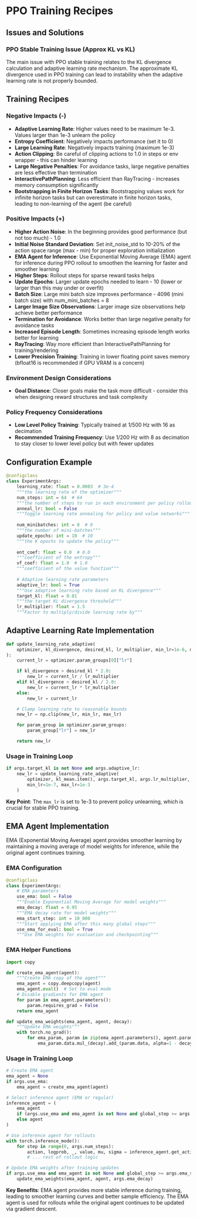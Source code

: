# PPO Training Recipes

## Issues and Solutions

### PPO Stable Training Issue (Approx KL vs KL)
The main issue with PPO stable training relates to the KL divergence calculation and adaptive learning rate mechanism. The approximate KL divergence used in PPO training can lead to instability when the adaptive learning rate is not properly bounded.

## Training Recipes

### Negative Impacts (-)
- **Adaptive Learning Rate**: Higher values need to be maximum 1e-3. Values larger than 1e-3 unlearn the policy
- **Entropy Coefficient**: Negatively impacts performance (set it to 0)
- **Large Learning Rate**: Negatively impacts training (maximum 1e-3)
- **Action Clipping**: Be careful of clipping actions to 1.0 in steps or env wrapper - this can hinder learning
- **Large Negative Penalties**: For avoidance tasks, large negative penalties are less effective than termination
- **InteractivePathPlanning**: Less efficient than RayTracing - increases memory consumption significantly
- **Bootstrapping in Finite Horizon Tasks**: Bootstrapping values work for infinite horizon tasks but can overestimate in finite horizon tasks, leading to non-learning of the agent (be careful)

### Positive Impacts (+)
- **Higher Action Noise**: In the beginning provides good performance (but not too much) - 1.0
- **Initial Noise Standard Deviation**: Set init_noise_std to 10-20% of the action space range (max - min) for proper exploration initialization
- **EMA Agent for Inference**: Use Exponential Moving Average (EMA) agent for inference during PPO rollout to smoothen the learning for faster and smoother learning
- **Higher Steps**: Rollout steps for sparse reward tasks helps
- **Update Epochs**: Larger update epochs needed to learn - 10 (lower or larger than this may under or overfit)
- **Batch Size**: Large mini batch size improves performance - 4096 (mini batch size) with num_mini_batches = 8
- **Larger Image Size Observations**: Larger image size observations help achieve better performance
- **Termination for Avoidance**: Works better than large negative penalty for avoidance tasks
- **Increased Episode Length**: Sometimes increasing episode length works better for learning
- **RayTracing**: Way more efficient than InteractivePathPlanning for training/rendering
- **Lower Precision Training**: Training in lower floating point saves memory (bfloat16 is recommended if GPU VRAM is a concern)

### Environment Design Considerations
- **Goal Distance**: Closer goals make the task more difficult - consider this when designing reward structures and task complexity

### Policy Frequency Considerations
- **Low Level Policy Training**: Typically trained at 1/500 Hz with 16 as decimation
- **Recommended Training Frequency**: Use 1/200 Hz with 8 as decimation to stay closer to lower level policy but with fewer updates

## Configuration Example

```python
@configclass
class ExperimentArgs:
    learning_rate: float = 0.0003  # 3e-4
    """the learning rate of the optimizer"""
    num_steps: int = 64  # 64
    """the number of steps to run in each environment per policy rollout"""
    anneal_lr: bool = False
    """Toggle learning rate annealing for policy and value networks"""
    
    num_minibatches: int = 8  # 8
    """the number of mini-batches"""
    update_epochs: int = 10  # 10
    """the K epochs to update the policy"""
    
    ent_coef: float = 0.0  # 0.0
    """coefficient of the entropy"""
    vf_coef: float = 1.0  # 1.0
    """coefficient of the value function"""
    
    # Adaptive learning rate parameters
    adaptive_lr: bool = True
    """Use adaptive learning rate based on KL divergence"""
    target_kl: float = 0.01
    """the target KL divergence threshold"""
    lr_multiplier: float = 1.5
    """Factor to multiply/divide learning rate by"""
```

## Adaptive Learning Rate Implementation

```python
def update_learning_rate_adaptive(
    optimizer, kl_divergence, desired_kl, lr_multiplier, min_lr=1e-6, max_lr=1e-3
):
    current_lr = optimizer.param_groups[0]["lr"]

    if kl_divergence > desired_kl * 2.0:
        new_lr = current_lr / lr_multiplier
    elif kl_divergence < desired_kl / 2.0:
        new_lr = current_lr * lr_multiplier
    else:
        new_lr = current_lr

    # Clamp learning rate to reasonable bounds
    new_lr = np.clip(new_lr, min_lr, max_lr)

    for param_group in optimizer.param_groups:
        param_group["lr"] = new_lr

    return new_lr
```

### Usage in Training Loop

```python
if args.target_kl is not None and args.adaptive_lr:
    new_lr = update_learning_rate_adaptive(
        optimizer, kl_mean.item(), args.target_kl, args.lr_multiplier, 
        min_lr=1e-7, max_lr=1e-3
    )
```

**Key Point**: The `max_lr` is set to 1e-3 to prevent policy unlearning, which is crucial for stable PPO training.

## EMA Agent Implementation

EMA (Exponential Moving Average) agent provides smoother learning by maintaining a moving average of model weights for inference, while the original agent continues training.

### EMA Configuration

```python
@configclass
class ExperimentArgs:
    # EMA parameters
    use_ema: bool = False
    """Enable Exponential Moving Average for model weights"""
    ema_decay: float = 0.95
    """EMA decay rate for model weights"""
    ema_start_step: int = 10_000
    """Start applying EMA after this many global steps"""
    use_ema_for_eval: bool = True
    """Use EMA weights for evaluation and checkpointing"""
```

### EMA Helper Functions

```python
import copy

def create_ema_agent(agent):
    """Create EMA copy of the agent"""
    ema_agent = copy.deepcopy(agent)
    ema_agent.eval()  # Set to eval mode
    # Disable gradients for EMA agent
    for param in ema_agent.parameters():
        param.requires_grad = False
    return ema_agent

def update_ema_weights(ema_agent, agent, decay):
    """Update EMA weights"""
    with torch.no_grad():
        for ema_param, param in zip(ema_agent.parameters(), agent.parameters()):
            ema_param.data.mul_(decay).add_(param.data, alpha=1 - decay)
```

### Usage in Training Loop

```python
# Create EMA agent
ema_agent = None
if args.use_ema:
    ema_agent = create_ema_agent(agent)

# Select inference agent (EMA or regular)
inference_agent = (
    ema_agent
    if (args.use_ema and ema_agent is not None and global_step >= args.ema_start_step)
    else agent
)

# Use inference agent for rollouts
with torch.inference_mode():
    for step in range(0, args.num_steps):
        action, logprob, _, value, mu, sigma = inference_agent.get_action_and_value(next_obs)
        # ... rest of rollout logic

# Update EMA weights after training updates
if args.use_ema and ema_agent is not None and global_step >= args.ema_start_step:
    update_ema_weights(ema_agent, agent, args.ema_decay)
```

**Key Benefits**: EMA agent provides more stable inference during training, leading to smoother learning curves and better sample efficiency. The EMA agent is used for rollouts while the original agent continues to be updated via gradient descent.
